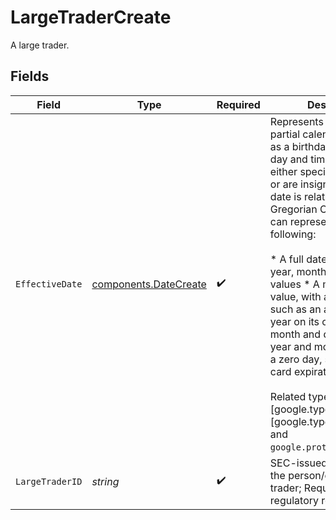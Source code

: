 # LargeTraderCreate

A large trader.


## Fields

| Field                                                                                                                                                                                                                                                                                                                                                                                                                                                                                                                                                                                                              | Type                                                                                                                                                                                                                                                                                                                                                                                                                                                                                                                                                                                                               | Required                                                                                                                                                                                                                                                                                                                                                                                                                                                                                                                                                                                                           | Description                                                                                                                                                                                                                                                                                                                                                                                                                                                                                                                                                                                                        | Example                                                                                                                                                                                                                                                                                                                                                                                                                                                                                                                                                                                                            |
| ------------------------------------------------------------------------------------------------------------------------------------------------------------------------------------------------------------------------------------------------------------------------------------------------------------------------------------------------------------------------------------------------------------------------------------------------------------------------------------------------------------------------------------------------------------------------------------------------------------------ | ------------------------------------------------------------------------------------------------------------------------------------------------------------------------------------------------------------------------------------------------------------------------------------------------------------------------------------------------------------------------------------------------------------------------------------------------------------------------------------------------------------------------------------------------------------------------------------------------------------------ | ------------------------------------------------------------------------------------------------------------------------------------------------------------------------------------------------------------------------------------------------------------------------------------------------------------------------------------------------------------------------------------------------------------------------------------------------------------------------------------------------------------------------------------------------------------------------------------------------------------------ | ------------------------------------------------------------------------------------------------------------------------------------------------------------------------------------------------------------------------------------------------------------------------------------------------------------------------------------------------------------------------------------------------------------------------------------------------------------------------------------------------------------------------------------------------------------------------------------------------------------------ | ------------------------------------------------------------------------------------------------------------------------------------------------------------------------------------------------------------------------------------------------------------------------------------------------------------------------------------------------------------------------------------------------------------------------------------------------------------------------------------------------------------------------------------------------------------------------------------------------------------------ |
| `EffectiveDate`                                                                                                                                                                                                                                                                                                                                                                                                                                                                                                                                                                                                    | [components.DateCreate](../../models/components/datecreate.md)                                                                                                                                                                                                                                                                                                                                                                                                                                                                                                                                                     | :heavy_check_mark:                                                                                                                                                                                                                                                                                                                                                                                                                                                                                                                                                                                                 | Represents a whole or partial calendar date, such as a birthday. The time of day and time zone are either specified elsewhere or are insignificant. The date is relative to the Gregorian Calendar. This can represent one of the following:<br/><br/> * A full date, with non-zero year, month, and day values * A month and day value, with a zero year, such as an anniversary * A year on its own, with zero month and day values * A year and month value, with a zero day, such as a credit card expiration date<br/><br/> Related types are [google.type.TimeOfDay][google.type.TimeOfDay] and `google.protobuf.Timestamp`. | {<br/>"process_date": {<br/>"day": 30,<br/>"month": 9,<br/>"year": 2023<br/>}<br/>}                                                                                                                                                                                                                                                                                                                                                                                                                                                                                                                                |
| `LargeTraderID`                                                                                                                                                                                                                                                                                                                                                                                                                                                                                                                                                                                                    | *string*                                                                                                                                                                                                                                                                                                                                                                                                                                                                                                                                                                                                           | :heavy_check_mark:                                                                                                                                                                                                                                                                                                                                                                                                                                                                                                                                                                                                 | SEC-issued ID signifying the person/entity as a large trader; Required for CAIS regulatory reporting.                                                                                                                                                                                                                                                                                                                                                                                                                                                                                                              | 123412341234                                                                                                                                                                                                                                                                                                                                                                                                                                                                                                                                                                                                       |